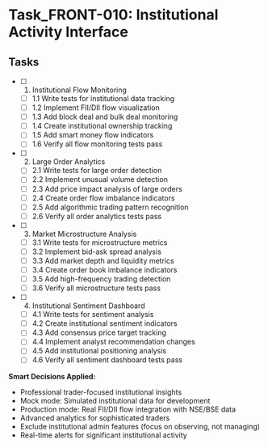 # Task_FRONT-010: Institutional Activity Interface

## Tasks

- [ ] 1. Institutional Flow Monitoring
  - [ ] 1.1 Write tests for institutional data tracking
  - [ ] 1.2 Implement FII/DII flow visualization
  - [ ] 1.3 Add block deal and bulk deal monitoring
  - [ ] 1.4 Create institutional ownership tracking
  - [ ] 1.5 Add smart money flow indicators
  - [ ] 1.6 Verify all flow monitoring tests pass

- [ ] 2. Large Order Analytics
  - [ ] 2.1 Write tests for large order detection
  - [ ] 2.2 Implement unusual volume detection
  - [ ] 2.3 Add price impact analysis of large orders
  - [ ] 2.4 Create order flow imbalance indicators
  - [ ] 2.5 Add algorithmic trading pattern recognition
  - [ ] 2.6 Verify all order analytics tests pass

- [ ] 3. Market Microstructure Analysis
  - [ ] 3.1 Write tests for microstructure metrics
  - [ ] 3.2 Implement bid-ask spread analysis
  - [ ] 3.3 Add market depth and liquidity metrics
  - [ ] 3.4 Create order book imbalance indicators
  - [ ] 3.5 Add high-frequency trading detection
  - [ ] 3.6 Verify all microstructure tests pass

- [ ] 4. Institutional Sentiment Dashboard
  - [ ] 4.1 Write tests for sentiment analysis
  - [ ] 4.2 Create institutional sentiment indicators
  - [ ] 4.3 Add consensus price target tracking
  - [ ] 4.4 Implement analyst recommendation changes
  - [ ] 4.5 Add institutional positioning analysis
  - [ ] 4.6 Verify all sentiment dashboard tests pass

**Smart Decisions Applied:**
- Professional trader-focused institutional insights
- Mock mode: Simulated institutional data for development
- Production mode: Real FII/DII flow integration with NSE/BSE data
- Advanced analytics for sophisticated traders
- Exclude institutional admin features (focus on observing, not managing)
- Real-time alerts for significant institutional activity